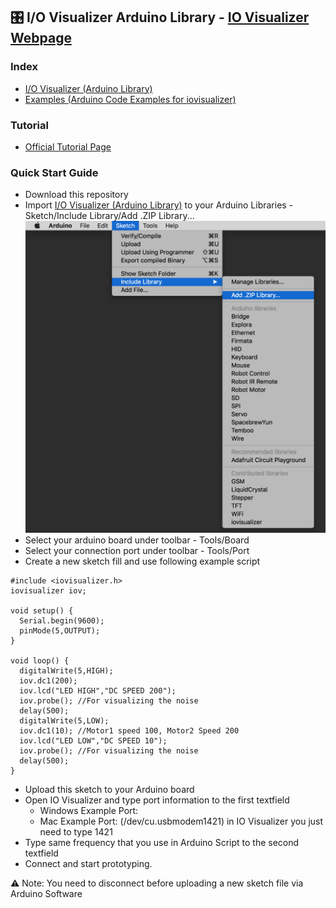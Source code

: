 ## 🎛 I/O Visualizer Arduino Library - [IO Visualizer Webpage](http://iovisualizer.com)

### Index
- [I/O Visualizer (Arduino Library)](iovisualizer/)
- [Examples (Arduino Code Examples for iovisualizer)](examples/)

### Tutorial
* [Official Tutorial Page](http://iovisualizer.com/docs.html)

### Quick Start Guide
* Download this repository
* Import [I/O Visualizer (Arduino Library)](iovisualizer/) to your Arduino Libraries - Sketch/Include Library/Add .ZIP Library...
![Import Library](Images/ImportLibrary.png)
* Select your arduino board under toolbar - Tools/Board
* Select your connection port under toolbar - Tools/Port
* Create a new sketch fill and use following example script
```
#include <iovisualizer.h>
iovisualizer iov;
 
void setup() {
  Serial.begin(9600);
  pinMode(5,OUTPUT);
}
 
void loop() {
  digitalWrite(5,HIGH);
  iov.dc1(200);
  iov.lcd("LED HIGH","DC SPEED 200");
  iov.probe(); //For visualizing the noise
  delay(500);
  digitalWrite(5,LOW);
  iov.dc1(10); //Motor1 speed 100, Motor2 Speed 200
  iov.lcd("LED LOW","DC SPEED 10");
  iov.probe(); //For visualizing the noise
  delay(500);
}
```
* Upload this sketch to your Arduino board
* Open IO Visualizer and type port information to the first textfield
  * Windows Example Port:
  * Mac Example Port: (/dev/cu.usbmodem1421) in IO Visualizer you just need to type 1421
* Type same frequency that you use in Arduino Script to the second textfield
* Connect and start prototyping.

⚠️ Note: You need to disconnect before uploading a new sketch file via Arduino Software

